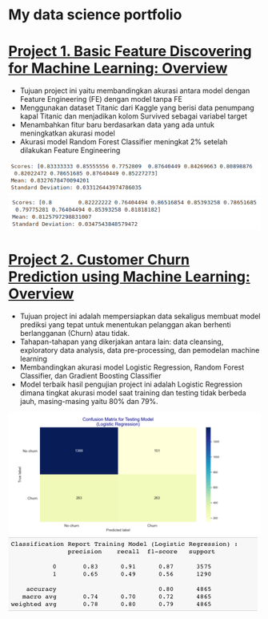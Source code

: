 # My data science portfolio

# [Project 1. Basic Feature Discovering for Machine Learning: Overview](https://github.com/irfanarga/Basic-Feature-Discovering-for-Machine-Learning)
* Tujuan project ini yaitu membandingkan akurasi antara model dengan Feature Engineering (FE) dengan model tanpa FE 
* Menggunakan dataset Titanic dari Kaggle yang berisi data penumpang kapal Titanic dan menjadikan kolom Survived sebagai variabel target
* Menambahkan fitur baru berdasarkan data yang ada untuk meningkatkan akurasi model 
* Akurasi model Random Forest Classifier meningkat 2% setelah dilakukan Feature Engineering

![](https://github.com/irfanarga/Basic-Feature-Discovering-for-Machine-Learning/blob/master/Model%20accuration%20with%20FE.png)
![](https://github.com/irfanarga/Basic-Feature-Discovering-for-Machine-Learning/blob/master/Model%20accuration%20without%20FE.png)

# [Project 2. Customer Churn Prediction using Machine Learning: Overview](https://github.com/irfanarga/Customer_churn_Prediction)
* Tujuan project ini adalah mempersiapkan data sekaligus membuat model prediksi yang tepat untuk menentukan pelanggan akan berhenti berlangganan (Churn) atau tidak.
* Tahapan-tahapan yang dikerjakan antara lain: data cleansing, exploratory data analysis, data pre-processing, dan pemodelan machine learning
* Membandingkan akurasi model Logistic Regression, Random Forest Classifier, dan Gradient Boosting Classifier
* Model terbaik hasil pengujian project ini adalah Logistic Regression dimana tingkat akurasi model saat training dan testing tidak berbeda jauh, masing-masing yaitu 80% dan 79%.

![](https://github.com/irfanarga/Customer_churn_Prediction/blob/master/images/pemodelan/LR%20matrix%20plot%20test.png)
![](https://github.com/irfanarga/Customer_churn_Prediction/blob/master/images/pemodelan/LR%20matrix%20train.png)
